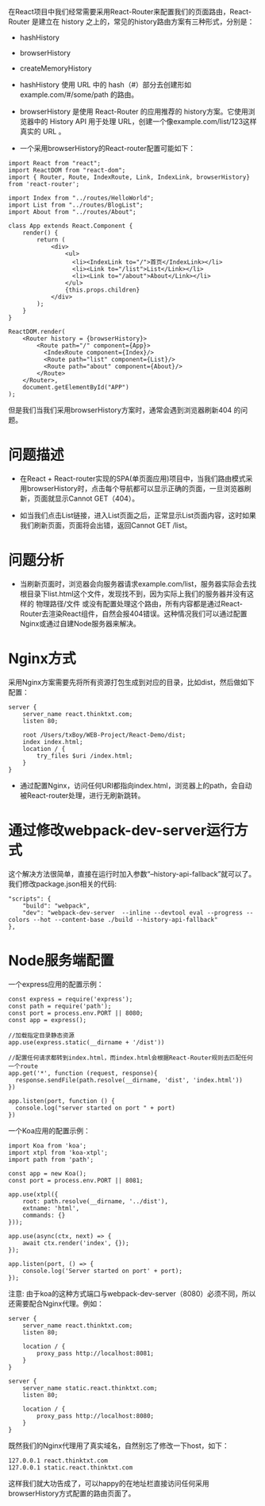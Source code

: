 

在React项目中我们经常需要采用React-Router来配置我们的页面路由，React-Router 是建立在 history 之上的，常见的history路由方案有三种形式，分别是：

- hashHistory
- browserHistory
- createMemoryHistory
- hashHistory 使用 URL 中的 hash（#）部分去创建形如 example.com/#/some/path 的路由。

- browserHistory 是使用 React-Router 的应用推荐的 history方案。它使用浏览器中的 History API 用于处理 URL，创建一个像example.com/list/123这样真实的 URL 。

- 一个采用browserHistory的React-router配置可能如下：

```
import React from "react";
import ReactDOM from "react-dom";
import { Router, Route, IndexRoute, Link, IndexLink, browserHistory} from 'react-router';
 
import Index from "../routes/HelloWorld";
import List from "../routes/BlogList";
import About from "../routes/About";
 
class App extends React.Component {
    render() {
        return (
            <div>
                <ul>
                  <li><IndexLink to="/">首页</IndexLink></li>
                  <li><Link to="/list">List</Link></li>
                  <li><Link to="/about">About</Link></li>
                </ul>
                {this.props.children}
            </div>
        );
    }
}
 
ReactDOM.render(
    <Router history = {browserHistory}>
        <Route path="/" component={App}>
          <IndexRoute component={Index}/>
          <Route path="list" component={List}/>
          <Route path="about" component={About}/>
        </Route>
    </Router>,
    document.getElementById("APP")
);

```

但是我们当我们采用browserHistory方案时，通常会遇到浏览器刷新404 的问题。

# 问题描述

- 在React + React-router实现的SPA(单页面应用)项目中，当我们路由模式采用browserHistory时，点击每个导航都可以显示正确的页面，一旦浏览器刷新，页面就显示Cannot GET（404）。

- 如当我们点击List链接，进入List页面之后，正常显示List页面内容，这时如果我们刷新页面，页面将会出错，返回Cannot GET /list。

# 问题分析

- 当刷新页面时，浏览器会向服务器请求example.com/list，服务器实际会去找根目录下list.html这个文件，发现找不到，因为实际上我们的服务器并没有这样的 物理路径/文件 或没有配置处理这个路由，所有内容都是通过React-Router去渲染React组件，自然会报404错误。这种情况我们可以通过配置Nginx或通过自建Node服务器来解决。

# Nginx方式

采用Nginx方案需要先将所有资源打包生成到对应的目录，比如dist，然后做如下配置：

```
server {
	server_name react.thinktxt.com;
	listen 80;
 
	root /Users/txBoy/WEB-Project/React-Demo/dist;
	index index.html;
	location / {
    	try_files $uri /index.html;
  	}
}
```

- 通过配置Nginx，访问任何URI都指向index.html，浏览器上的path，会自动被React-router处理，进行无刷新跳转。

# 通过修改webpack-dev-server运行方式

这个解决方法很简单，直接在运行时加入参数“–history-api-fallback”就可以了。我们修改package.json相关的代码:

```
"scripts": {
    "build": "webpack",
    "dev": "webpack-dev-server  --inline --devtool eval --progress --colors --hot --content-base ./build --history-api-fallback"
},

```

# Node服务端配置

一个express应用的配置示例：
```
const express = require('express');
const path = require('path');
const port = process.env.PORT || 8080;
const app = express();
 
//加载指定目录静态资源
app.use(express.static(__dirname + '/dist'))
 
//配置任何请求都转到index.html，而index.html会根据React-Router规则去匹配任何一个route
app.get('*', function (request, response){
  response.sendFile(path.resolve(__dirname, 'dist', 'index.html'))
})
 
app.listen(port, function () {
  console.log("server started on port " + port)
})
```
一个Koa应用的配置示例：
```
import Koa from 'koa';
import xtpl from 'koa-xtpl';
import path from 'path';
 
const app = new Koa();
const port = process.env.PORT || 8081;
 
app.use(xtpl({
	root: path.resolve(__dirname, '../dist'),
	extname: 'html',
	commands: {}
}));
 
app.use(async(ctx, next) => {
	await ctx.render('index', {});
});
 
app.listen(port, () => {
	console.log('Server started on port' + port);
});
```
注意: 由于koa的这种方式端口与webpack-dev-server（8080）必须不同，所以还需要配合Nginx代理。例如：

```
server {
	server_name react.thinktxt.com;
	listen 80;
 
	location / {
		proxy_pass http://localhost:8081;
	}
}
 
server {
	server_name static.react.thinktxt.com;
	listen 80;
 
	location / {
		proxy_pass http://localhost:8080;
	}
}
```

既然我们的Nginx代理用了真实域名，自然别忘了修改一下host，如下：

```
127.0.0.1 react.thinktxt.com
127.0.0.1 static.react.thinktxt.com
```

这样我们就大功告成了，可以happy的在地址栏直接访问任何采用browserHistory方式配置的路由页面了。

